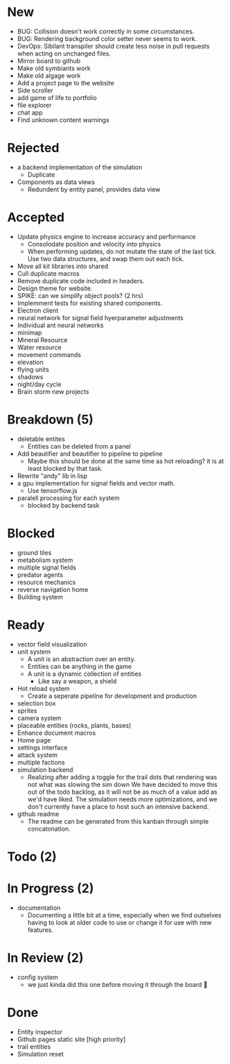 
# New

- BUG: Collision doesn't work correctly in some circumstances.
- BUG: Rendering background color setter never seems to work.
- DevOps: Sibilant transpiler should create less noise in pull requests when acting on unchanged files.
- Mirror board to github
- Make old symbiants work
- Make old algage work
- Add a project page to the website
- Side scroller
- add game of life to portfolio
- file explorer
- chat app
- Find unknown content warnings


# Rejected

- a backend implementation of the simulation
  - Duplicate
- Components as data views
  - Redundent by entity panel, provides data view


# Accepted

- Update physics engine to increase accuracy and performance
  - Consolodate position and velocity into physics
  - When performing updates, do not mutate the state of the
    last tick. Use two data structures, and swap them out each tick.
- Move all kit libraries into shared
- Cull duplicate macros
- Remove duplicate code included in headers.
- Design theme for website.
- SPIKE: can we simplify object pools? (2 hrs)
- Implemment tests for existing shared components.
- Electron client
- neural network for signal field hyerparameter adjustments
- Individual ant neural networks
- minimap
- Mineral Resource
- Water resource
- movement commands
- elevation
- flying units
- shadows
- night/day cycle
- Brain storm new projects

# Breakdown (5)

- deletable entites
  - Entities can be deleted from a panel
- Add beautifier and beautifier to pipeline to pipeline
  - Maybe this should be done at the same time as hot reloading? it is at least blocked by that task.
- Rewrite "andy" lib in lisp
- a gpu implementation for signal fields and vector math.
  - Use tensorflow.js
- paralell processing for each system
  - blocked by backend task

# Blocked

- ground tiles
- metabolism system
- multiple signal fields
- predator agents
- resource mechanics
- reverse navigation home
- Building system

# Ready

- vector field visualization
- unit system
  - A unit is an abstraction over an entity.
  - Entities can be anything in the game
  - A unit is a dynamic collection of entities
    - Like say a weapon, a shield
- Hot reload system
  - Create a seperate pipeline for development and production
- selection box
- sprites
- camera system
- placeable entities (rocks, plants, bases)
- Enhance document macros
- Home page
- settings interface
- attack system
- multiple factions
- simulation backend
  - Realizing after adding a toggle for the trail dots that rendering was not what was slowing the sim down
    We have decided to move this out of the todo backlog, as it will not be as much of a value add as we'd 
    have liked. The simulation needs more optimizations, and we don't currently have a place to host such an intensive backend.
- github readme
  - The readme can be generated from this kanban through simple concatonation.


# Todo (2)

# In Progress (2)

- documentation
  - Documenting a little bit at a time, especially when we find outselves having to look at older code to use or change it for use with new features.

# In Review (2)
- config system
  - we just kinda did this one before moving it through the board :shrug:

# Done
- Entity inspector
- Github pages static site [high priority]
- trail entities
- Simulation reset

